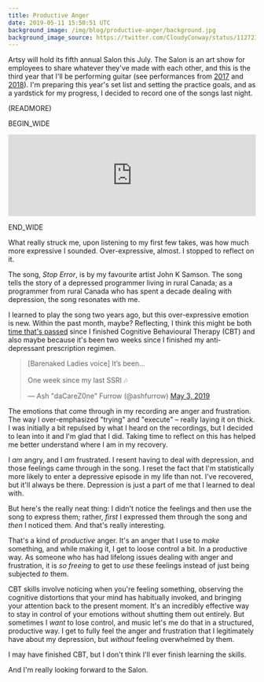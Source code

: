 ```yaml
---
title: Productive Anger
date: 2019-05-11 15:50:51 UTC
background_image: /img/blog/productive-anger/background.jpg
background_image_source: https://twitter.com/CloudyConway/status/1127237114771460102
---
```


Artsy will hold its fifth annual Salon this July. The Salon is an art show for employees to share whatever they've made with each other, and this is the third year that I'll be performing guitar (see performances from [2017](https://ashfurrow.com/blog/guitar-debut/) and [2018](https://ashfurrow.com/blog/sad-sappy-songs/)). I'm preparing this year's set list and setting the practice goals, and as a yardstick for my progress, I decided to record one of the songs last night.

(READMORE)

BEGIN_WIDE

<iframe width="100%" height="166" scrolling="no" frameborder="no" allow="autoplay" src="https://w.soundcloud.com/player/?url=https%3A//api.soundcloud.com/tracks/619052088&color=%23ff5500&auto_play=false&hide_related=false&show_comments=true&show_user=true&show_reposts=false&show_teaser=true"></iframe>

END_WIDE

What really struck me, upon listening to my first few takes, was how much more expressive I sounded. Over-expressive, almost. I stopped to reflect on it.

The song, _Stop Error_, is by my favourite artist John K Samson. The song tells the story of a depressed programmer living in rural Canada; as a programmer from rural Canada who has spent a decade dealing with depression, the song resonates with me.

I learned to play the song two years ago, but this over-expressive emotion is new. Within the past month, maybe? Reflecting, I think this might be both [time that's passed](https://ashfurrow.com/blog/all-i-can-say-is-im-excited/) since I finished Cognitive Behavioural Therapy (CBT) and also maybe because it's been two weeks since I finished my anti-depressant prescription regimen.

<blockquote class="twitter-tweet"><p lang="en" dir="ltr">[Barenaked Ladies voice] It’s been...<br><br>One week since my last SSRI 🎶</p>&mdash; Ash &quot;daCareZ0ne&quot; Furrow (@ashfurrow) <a href="https://twitter.com/ashfurrow/status/1124461096969097217?ref_src=twsrc%5Etfw">May 3, 2019</a></blockquote> <script async src="https://platform.twitter.com/widgets.js" charset="utf-8"></script>

The emotions that come through in my recording are anger and frustration. The way I over-emphasized "trying" and "execute" – really laying it on thick. I was initially a bit repulsed by what I heard on the recordings, but I decided to lean into it and I'm glad that I did. Taking time to reflect on this has helped me better understand where I am in my recovery.

I _am_ angry, and I _am_ frustrated. I resent having to deal with depression, and those feelings came through in the song. I reset the fact that I'm statistically more likely to enter a depressive episode in my life than not. I've recovered, but it'll always be there. Depression is just a part of me that I learned to deal with. 

But here's the really neat thing: I didn't notice the feelings and then use the song to express them; rather, _first_ I expressed them through the song and _then_ I noticed them. And that's really interesting.

That's a kind of _productive_ anger. It's an anger that I use to _make_ something, and while making it, I get to loose control a bit. In a productive way. As someone who has had lifelong issues dealing with anger and frustration, it is _so freeing_ to get to _use_ these feelings instead of just being subjected _to_ them.

CBT skills involve noticing when you're feeling something, observing the cognitive distortions that your mind has habitually invoked, and bringing your attention back to the present moment. It's an incredibly effective way to stay in control of your emotions without shutting them out entirely. But sometimes I _want_ to lose control, and music let's me do that in a structured, productive way. I get to fully feel the anger and frustration that I legitimately have about my depression, but _without_ feeling overwhelmed by them.

I may have finished CBT, but I don't think I'll ever finish learning the skills.

And I'm really looking forward to the Salon.
